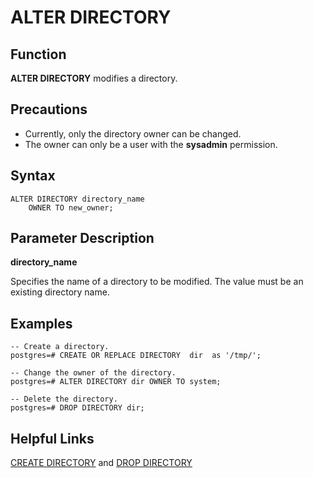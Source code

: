 # ALTER DIRECTORY<a name="EN-US_TOPIC_0242370522"></a>

## Function<a name="en-us_topic_0237122058_en-us_topic_0059778392_sc84e6980912549c4bbd6895f97ac39f1"></a>

**ALTER DIRECTORY**  modifies a directory.

## Precautions<a name="en-us_topic_0237122058_en-us_topic_0059778392_sb3569429c1304678895bcf79fb6304cf"></a>

-   Currently, only the directory owner can be changed.
-   The owner can only be a user with the  **sysadmin**  permission.

## Syntax<a name="en-us_topic_0237122058_section185432369210"></a>

```
ALTER DIRECTORY directory_name
    OWNER TO new_owner;
```

## Parameter Description<a name="en-us_topic_0237122058_section37023591411"></a>

**directory\_name**

Specifies the name of a directory to be modified. The value must be an existing directory name.

## Examples<a name="en-us_topic_0237122058_section162752045154311"></a>

```
-- Create a directory.
postgres=# CREATE OR REPLACE DIRECTORY  dir  as '/tmp/';

-- Change the owner of the directory.
postgres=# ALTER DIRECTORY dir OWNER TO system;

-- Delete the directory.
postgres=# DROP DIRECTORY dir;
```

## Helpful Links<a name="en-us_topic_0237122058_section613212620440"></a>

[CREATE DIRECTORY](create-directory.md)  and  [DROP DIRECTORY](drop-directory.md)

